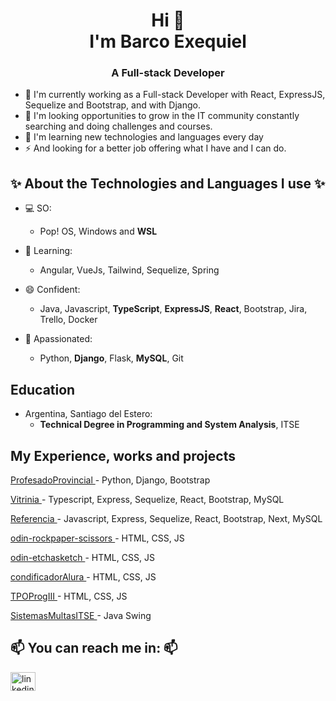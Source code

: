 <h1 align="center"> Hi 👋
<br> I'm Barco Exequiel <br></h1>

<h3 align=center>A Full-stack Developer</h3>

- 🔭 I'm currently working as a Full-stack Developer with React, ExpressJS, Sequelize and Bootstrap, and with Django.
- 💬 I'm looking opportunities to grow in the IT community constantly searching and doing challenges and courses.
- 🌱 I'm learning new technologies and languages every day
- ⚡ And looking for a better job offering what I have and I can do.

## ✨ About the Technologies and Languages I use ✨
- 💻 SO:
  - Pop! OS, Windows and **WSL**

- 🤔 Learning:
  - Angular, VueJs, Tailwind, Sequelize, Spring
  
- 😄 Confident:
  - Java, Javascript, **TypeScript**, **ExpressJS**, **React**, Bootstrap, Jira, Trello, Docker

- 🤪 Apassionated:
  - Python, **Django**, Flask, **MySQL**, Git
  
## Education
- Argentina, Santiago del Estero:
  - **Technical Degree in Programming and System Analysis**, ITSE
  
## My Experience, works and projects

<a href="https://gestion.ispp1.edu.ar/" target="blank"> ProfesadoProvincial </a> - Python, Django, Bootstrap

<a href="https://vitrinia.com/" target="blank"> Vitrinia </a> - Typescript, Express, Sequelize, React, Bootstrap, MySQL

<a href="#" target="blank"> Referencia </a> - Javascript, Express, Sequelize, React, Bootstrap, Next, MySQL

<a href="https://bersekiel.github.io/odin-rockpaperscissors/" target="blank"> odin-rockpaper-scissors </a> - HTML, CSS, JS

<a href="https://bersekiel.github.io/odin-etchasketch/" target="blank"> odin-etchasketch </a> - HTML, CSS, JS

<a href="https://bersekiel.github.io/codificarAlura/" target="blank"> condificadorAlura </a> - HTML, CSS, JS

<a href="https://bersekiel.github.io/TPOProgIII/app/index.html" target="blank"> TPOProgIII </a> - HTML, CSS, JS

<a href="#" target="blank"> SistemasMultasITSE </a> - Java Swing

## 📫 You can reach me in: 📫

<a href="https://www.linkedin.com/in/exequielbarco/" target="blank"><img align="center" src="https://raw.githubusercontent.com/rahuldkjain/github-profile-readme-generator/master/src/images/icons/Social/linked-in-alt.svg" alt="linkedin" height="30" width="40" /></a>

